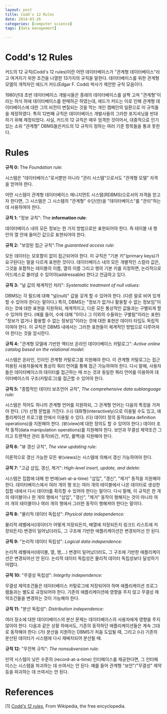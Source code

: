 ```yaml
---
layout: post
title: Codd's 12 Rules
date: 2014-03-26
categories: [computer science]
tags: [data management]

---
```


# Codd's 12 Rules
커드의 12 규칙(Codd's 12 rules)이란 어떤 데이터베이스가 "관계형 데이터베이스"라고 여겨지기 위한 조건을 나열한 13가지의 규칙을 말한다. 데이터베이스를 위한 관계형 모델의 개척자인 에드거 커드(Edgar F. Codd) 박사가 제안한 규칙 모음이다. 

1980년대 초반 데이터베이스 개발사들은 종래의 데이터베이스를 살짝 고쳐 "관계형"이라는 허식 하에 데이터베이스를 판매하곤 하였는데, 에드가 커드는 이로 인해 관계형 데이터베이스에 대한 그의 비전이 변질되는 것을 막는 개인 캠페인의 일환으로 이 규칙들을 제정하였다. 특히 12번째 규칙은 데이터베이스 개발사들의 그러한 포지셔닝을 반대하기 위해 제정되었다. 사실, 커드의 12 규칙은 매우 엄격한 것이어서, 대중적으로 인기있는 소위 "관계형" DBMS들은커드의 12 규칙이 정하는 여러 기준 항목들을 통과 못한다.

# Rules

**규칙 0:** The *Foundation rule*:

시스템은 "데이터베이스"로서뿐만 아니라 "관리 시스템"으로서도 "관계형 모델" 자격을 얻어야 한다.

어떤 시스템이 관계형 데이터베이스 매니지먼트 시스템(RDBMS)으로서의 자격을 얻고자 한다면, 그 시스템은 그 시스템의 "관계형" 수단(만)을 "데이터베이스"를 "관리"하는 데 사용하여야 한다.

**규칙 1:** "정보 규칙":  The **information rule**:

데이터베이스 내의 모든 정보는 한 가지 방법으로만 표현되어야 한다. 즉 테이블 내 행 안의 열 안에 들어간 값으로 표현되어야 한다.

**규칙 2:** "보장된 접근 규칙":The *guaranteed access rule*:

모든 데이터는 모호함이 없이 접근되어야 한다. 이 규칙은 "기본 키"(primary keys)가 요구된다는 말을 다르게 표현한 것이다. 데이터베이스 내의 모든 개별적인 스칼라 값은, 그것을 포함하는 테이블의 이름, 열의 이름 그리고 행의 기본 키를 지정하면, 논리적으로 어드레스로 불러낼 수 있어야(addressable) 한다고 언급하고 있다.

**규칙 3:** "널 값의 체계적인 처리": *Systematic treatment of null values:*

DBMS는 각 필드에 대해 "널(null)" 값을 갖게 할 수 있어야 한다. (다른 말로 비어 있게 할 수 있어야 한다는 말이다.) 특히, DBMS는 "정보가 없거나 활용할 수 없는 정보임"이라는 것에 대한 표현을 지원하되, 체계적이고, 다른 모든 통상적인 값들과는 구별되게 할 수 있어야 한다. (예를 들어, 수에 대해 "0이나 그 이외의 수들와는 구별됨"이라는 표현) "정보가 없거나 활용할 수 없는 정보임"이라는 것에 대한 표현은 데이터 타입도 독립적이여야 한다. 이 규칙은 DBMS 내에서는 그러한 표현들이 체계적인 방법으로 다루어져야 한다는 것을 암시한다.

**규칙 4:** "관계형 모델에 기반한 액티브 온라인 데이터베이스 카탈로그": *Active online catalog based on the relational model:*

시스템은 온라인, 인라인 관계형 카탈로그를 지원해야 한다. 이 관계형 카탈로그는 접근 허용된 사용자들에게 통상의 쿼리 언어를 통해 접근 가능하여야 한다. 다시 말해, 사용자들은 데이터베이스의 데이터를 접근하는 때 쓰는 것과 동일한 쿼리 언어를 이용하여 데이터베이스의 구조(카탈로그)를 접근할 수 있어야 한다.

**규칙 5:** "종합적인 데이터 보조언어 규칙", *The comprehensive data sublanguage rule:*

시스템은 적어도 하나의 관계형 언어를 지원하되, 그 관계형 언어는 다음의 특징을 가져야 한다.
(가) 선형 문법을 가진다.
(나) 대화형(interactively)으로 이용될 수도 있고, 애플리케이션 프로그램 안에서 이용될 수 있다.
(다) 데이터 정의 동작(data definition operations)을 지원해야 한다. (뷰(view)에 대한 정의도 할 수 있어야 한다.) 데이터 조작 동작(data manipulation operations)를 지원해야 한다. 보안과 무결성 제약조건 그리고 트랜잭션 관리 동작(비긴, 커밋, 롤백)을 지원해야 한다.

**규칙 6:** "뷰 갱신 규칙", *The view updating rule:*

이론적으로 갱신 가능한 모든 뷰(views)는 시스템에 의해서 갱신 가능하여야 한다.

**규칙 7:** "고급 삽입, 갱신, 제거": *High-level insert, update, and delete:*

시스템은 집합에 대해 한 번에(set-at-a-time) "삽입", "갱신", "제거" 동작을 지원해야 한다. 데이터베이스에서 여러 개의 행 또는 여러 개의 테이블에서 나온 데이터로 생성한 집합 내에서 다시 데이터를 획득할 수 있어야 한다는 말이다. 다시 말해, 이 규칙은 한 개의 테이블이나 한 개의 행에서 "삽입", "갱신", "제거" 동작이 행해지는 것이 아니라 여러 개의 테이블이나 여러 개의 행에서 그러한 동작이 행해져야 한다는 말이다.

**규칙 8:** "물리적 데이터 독립성": *Physical data independence:*

물리적 레벨에서(데이터가 어떻게 저장되든지, 배열에 저장되든지 링크드 리스트에 저장되든지) 변경이 일어났더라도, 그 구조에 기반한 애플리케이션은 변경되어선 안 된다.

**규칙 9:** "논리적 데이터 독립성": *Logical data independence:*

논리적 레벨에서(테이블, 열, 행,...) 변경이 일어났더라도, 그 구조에 기반한 애플리케이션은 변경되어선 안 된다. 논리적 데이터 독립성은 물리적 데이터 독립성보다 달성하기 어렵다.

**규칙 10:** "무결성 독립성": *Integrity independence:*

무결성 제약조건들은 데이터베이스 카탈로그에 저장되어야 하며 애플리케이션 프로그램들과는 별도로 규정되어야 한다. 기존의 애플리케이션에 영향을 주지 않고 무결성 제약조건들을 변경하는 것이 가능해야 한다.

**규칙 11:** "분산 독립성": *Distribution independence:*

여러 장소에 대한 데이터베이스의 분산 문제는 데이터베이스의 사용자에게 영향을 주지 않아야 한다. 다음과 같은 상황 하에서도, 기존의 동작하던 애플리케이션들은 계속 그대로 동작해야 한다:
(가) 분산을 지원하는 DBMS가 처음 도입될 때, 그리고
(나) 기존의 분산된 데이터가 시스템에 다시 재배치되어 분산될 때.

**규칙 12:** "무전복 규칙": *The nonsubversion rule:*

만약 시스템이 낮은 수준의 (record-at-a-time) 인터페이스를 제공한다면, 그 인터페이스는 시스템을 파괴하는 데 쓰여서는 안 된다. 예를 들어 관계형 "보안"/"무결성" 제약 등을 파괴하는 데 쓰여서는 안 된다.

# References
[1] [*Codd's 12 rules*](http://en.wikipedia.org/wiki/Codd%27s_12_rules), From Wikipedia, the free encyclopedia.
